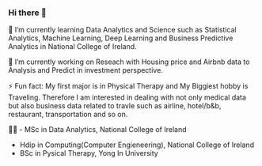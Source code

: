 ### Hi there 👋

<!--
**KatherineJH/KatherineJH** is a ✨ _special_ ✨ repository because its `README.md` (this file) appears on your GitHub profile.

Here are some ideas to get you started:

- 🔭 I’m currently working on ...
- 🌱 I’m currently learning ...
- 👯 I’m looking to collaborate on ...
- 🤔 I’m looking for help with ...
- 💬 Ask me about ...
- 📫 How to reach me: ...
- 😄 Pronouns: ...
- ⚡ Fun fact: ...
-->

🌱 I’m currently learning Data Analytics and Science such as Statistical Analytics, Machine Learning, Deep Learning and Business Predictive Analytics in National College of Ireland.

🔭 I’m currently working on Reseach with Housing price and Airbnb data to Analysis and Predict in investment perspective.

⚡ Fun fact: My first major is in Physical Therapy and My Biggiest hobby is Traveling. Therefore I am interested in dealing with not only medical data but also business data related to travle such as airline, hotel/b&b, restaurant, transportation and so on.

👩‍🎓 - MSc in Data Analytics, National College of Ireland
   - Hdip in Computing(Computer Engieneering), National College of Ireland
   - BSc in Pysical Therapy, Yong In University 
